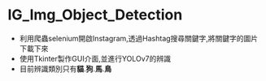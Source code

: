 # IG_Img_Object_Detection

- 利用爬蟲selenium開啟Instagram,透過Hashtag搜尋關鍵字,將關鍵字的圖片下載下來
- 使用Tkinter製作GUI介面,並進行YOLOv7的辨識
- 目前辨識類別只有**貓**.**狗**.**馬**.**鳥**
